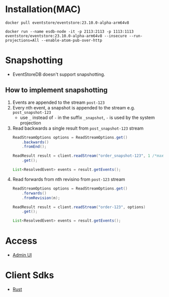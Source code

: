 # Installation(MAC)
```shell
docker pull eventstore/eventstore:23.10.0-alpha-arm64v8

docker run --name esdb-node -it -p 2113:2113 -p 1113:1113 eventstore/eventstore:23.10.0-alpha-arm64v8 --insecure --run-projections=All --enable-atom-pub-over-http
```

# Snapshotting 
- EventStoreDB doesn't support snapshotting.

## How to implement snapshotting
1. Events are appended to the stream `post-123`
2. Every nth event, a snapshot is appended to the stream e.g. `post_snapshot-123`
   - use `_` instead of `-` in the suffix `_snapshot`, `-` is used by the system projection 
3. Read backwards a single result from `post_snapshot-123` stream 
    ```java 
    ReadStreamOptions options = ReadStreamOptions.get()
        .backwards()
        .fromEnd();

    ReadResult result = client.readStream("order_snapshot-123", 1 /*maxCount*/, options)
        .get();

    List<ResolvedEvent> events = result.getEvents();
    ```
4. Read forwards from nth revisino from `post-123` stream 
    ```java
    ReadStreamOptions options = ReadStreamOptions.get()
        .forwards()
        .fromRevision(n);

    ReadResult result = client.readStream("order-123", options)
        .get();

    List<ResolvedEvent> events = result.getEvents();
    ```

# Access 
- [Admin UI](http://localhost:2113)

# Client Sdks 
- [Rust](https://github.com/EventStore/EventStoreDB-Client-Rust)

